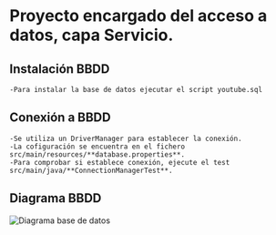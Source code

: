 # Proyecto encargado del acceso a datos, capa Servicio.

## Instalación BBDD
	-Para instalar la base de datos ejecutar el script youtube.sql
	
## Conexión a BBDD
	-Se utiliza un DriverManager para establecer la conexión.
	-La cofiguración se encuentra en el fichero src/main/resources/**database.properties**.
	-Para comprobar si establece conexión, ejecute el test src/main/java/**ConnectionManagerTest**.

## Diagrama BBDD
	
![Diagrama base de datos](https://github.com/ipartek/java_2018_0508/blob/adrianGarcia/youtube/service/youtube_diagrama.PNG)